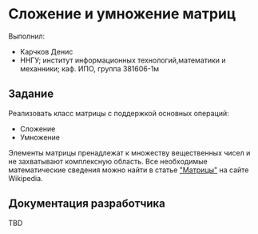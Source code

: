 # Сложение и умножение матриц

Выполнил:

 - Карчков Денис
 - ННГУ;  институт информационных технологий,математики и механники; каф. ИПО, группа 381606-1м

## Задание

Реализовать класс матрицы с поддержкой основных операций:

 - Сложение
 - Умножение

Элементы матрицы пренадлежат к множеству вещественных чисел и не захватывают комплексную область.
Все необходимые математические сведения можно найти в статье
["Матрицы"][matrix] на сайте Wikipedia.

## Документация разработчика

TBD

<!-- LINKS -->

[matrix]: https://ru.wikipedia.org/wiki/%D0%9C%D0%B0%D1%82%D1%80%D0%B8%D1%86%D0%B0_(%D0%BC%D0%B0%D1%82%D0%B5%D0%BC%D0%B0%D1%82%D0%B8%D0%BA%D0%B0)
